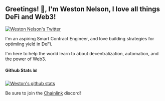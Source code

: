 <h2> Greetings! 👋, I'm Weston Nelson, I love all things DeFi and Web3! </h2>
    
[![Weston Nelson's Twitter](https://img.shields.io/badge/Twitter-1DA1F2?style=for-the-badge&logo=twitter&logoColor=white)](https://twitter.com/westonnelson)


I'm an aspiring Smart Contract Engineer, and love building strategies for optimiing yield in DeFi.

I'm here to help the world learn to about decentralization, automation, and the power of Web3.

#### Github Stats 📊

[![Weston's github stats](https://github-readme-stats.vercel.app/api?username=westonnelson)](https://github.com/anuraghazra/github-readme-stats)


Be sure to join the [Chainlink](https://discord.gg/2YHSAey) discord!
